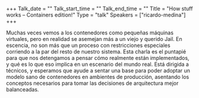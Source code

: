 +++
Talk_date = ""
Talk_start_time = ""
Talk_end_time = ""
Title = "How stuff works – Containers edition!"
Type = "talk"
Speakers = ["ricardo-medina"]
+++

Muchas veces vemos a los contenedores como pequeñas máquinas virtuales, pero en realidad se asemejan más a un viejo y querido Jail. En escencia, no son más que un proceso con restricciones especiales corriendo a la par del resto de nuestro sistema. Esta charla es el puntapié para que nos detengamos a pensar cómo realmente están implementados, y qué es lo que eso implica en un escenario del mundo real. Está dirigida a técnicos, y esperamos que ayude a sentar una base para poder adoptar un modelo sano de contenedores en ambientes de producción, asentando los conceptos necesarios para tomar las decisiones de arquitectura mejor balanceadas.
